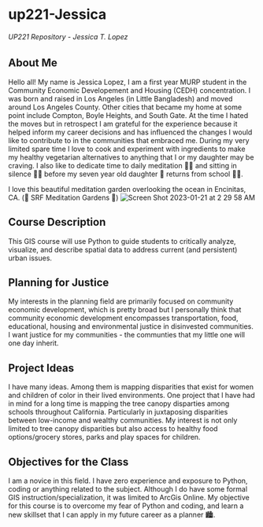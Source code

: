 # up221-Jessica
###### UP221 Repository - Jessica T. Lopez
## About Me
Hello all! My name is Jessica Lopez, I am a first year MURP student in the Community Economic Developement and Housing (CEDH) concentration.
I was born and raised in Los Angeles (in Little Bangladesh) and moved around Los Angeles County. Other cities that became my home at some point include Compton, Boyle Heights, and South Gate. At the time I hated the moves but in retrospect I am grateful for the experience because it helped inform my career decisions and has influenced the changes I would like to contribute to in the communities that embraced me.
During my very limited spare time I love to cook and experiment with ingredients to make my healthy vegetarian alternatives to anything that I or my daughter may be craving. I also like to dedicate time to daily meditation :lotus_position_woman: and sitting in silence :massage_woman: before my seven year old daughter :girl: returns from school :face_exhaling:.

I love this beautiful meditation garden overlooking the ocean in Encinitas, CA. (:mosque: SRF Meditation Gardens :cactus:)
![Screen Shot 2023-01-21 at 2 29 58 AM](https://user-images.githubusercontent.com/122755520/213862944-bb273e97-069b-4619-a675-6cd56278475e.png)
## Course Description
This GIS course will use Python to guide students to critically analyze, visualize, and describe spatial data to address current (and persistent) urban issues.
## Planning for Justice
My interests in the planning field are primarily focused on community economic development, which is pretty broad but I personally think that community economic development encompasses transportation, food, educational, housing and environmental justice in disinvested communities. I want justice for my communities - the communties that my little one will one day inherit.
## Project Ideas
I have many ideas. Among them is mapping disparities that exist for women and children of color in their lived environments. One project that I have had in mind for a long time is mapping the tree canopy disparties among schools throughout California. Particularly in juxtaposing disparities between low-income and wealthy communities. My interest is not only limited to tree canopy disparities but also access to healthy food options/grocery stores, parks and play spaces for children.
## Objectives for the Class
I am a novice in this field. I have zero experience and exposure to Python, coding or anything related to the subject. Although I do have some formal GIS instruction/specialization, it was limited to ArcGis Online. My objective for this course is to overcome my fear of Python and coding, and learn a new skillset that I can apply in my future career as a planner :cityscape:. 
